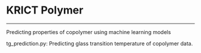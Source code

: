 # KRICT Polymer
---------------
Predicting properties of copolymer using machine learning models

tg_prediction.py: Predicting glass transition temperature of copolymer data.


